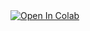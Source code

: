 <a target="_blank" href="https://colab.research.google.com/github/Etienne-bdt/EdgeComputing/blob/main/Edge_computing.ipynb">
  <img src="https://colab.research.google.com/assets/colab-badge.svg" alt="Open In Colab"/>
</a>
